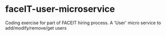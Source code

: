 # faceIT-user-microservice
Coding exercise for part of FACEIT hiring process. A 'User' micro service to  add/modify/remove/get users
